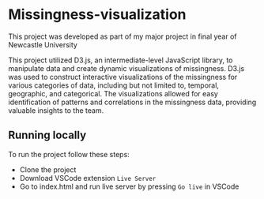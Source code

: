 # Missingness-visualization
This project was developed as part of my major project in final year of Newcastle University

This project utilized D3.js, an intermediate-level JavaScript library, to manipulate data and create dynamic visualizations of missingness. D3.js was used to construct interactive visualizations of the missingness for various categories of data, including but not limited to, temporal, geographic, and categorical. The visualizations allowed for easy identification of patterns and correlations in the missingness data, providing valuable insights to the team.

## Running locally

To run the project follow these steps:
- Clone the project
- Download VSCode extension ```Live Server```
- Go to index.html and run live server by pressing ```Go live``` in VSCode
